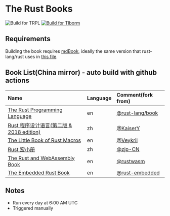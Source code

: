# The Rust Books

![Build for TRPL](https://github.com/containerpi/trpl-actions/workflows/Build%20for%20TRPL/badge.svg)
[![Build for Tlborm](https://github.com/containerpi/rsdocs-actions/actions/workflows/tlborm.yaml/badge.svg)](https://github.com/containerpi/rsdocs-actions/actions/workflows/tlborm.yaml)


## Requirements

Building the book requires [mdBook], ideally the same version that
rust-lang/rust uses in [this file][rust-mdbook].

[mdBook]: https://github.com/rust-lang-nursery/mdBook
[rust-mdbook]: https://github.com/rust-lang/rust/blob/master/src/tools/rustbook/Cargo.toml

## Book List(China mirror) - auto build with github actions

| Name | Language | Comment(fork from) |
|:- |:- |:- |
|[The Rust Programming Language](http://docs.clset.com/trpl/en) | en | [@rust-lang/book](https://github.com/rust-lang/book)|
|[Rust 程序设计语言(第二版 & 2018 edition)](http://docs.clset.com/trpl/zh) | zh | [@KaiserY](https://github.com/KaiserY/trpl-zh-cn)|
|[The Little Book of Rust Macros](http://docs.clset.com/tlborm/en/) | en | [@Veykril](https://github.com/Veykril/tlborm) |
|[Rust 宏小册](http://docs.clset.com/tlborm/zh/) | zh | [@zjp-CN](https://github.com/zjp-CN/tlborm) |
|[The Rust and WebAssembly Book](http://docs.clset.com/rustwasm/en/) | en | [@rustwasm](https://github.com/rustwasm/book) |
|[The Embedded Rust Book](http://docs.clset.com/rust-embedded/en/) | en | [@rust-embedded](https://github.com/rust-embedded/book) |


## Notes

* Run every day at 6:00 AM UTC
* Triggered manually
